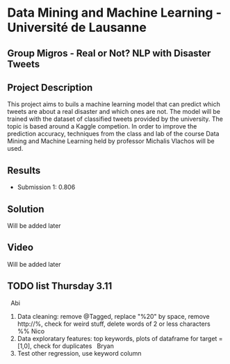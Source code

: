 # Data Mining and Machine Learning - Université de Lausanne
## Group Migros - Real or Not? NLP with Disaster Tweets

## Project Description

This project aims to buils a machine learning model that can predict which tweets are about a real disaster and which ones are not. 
The model will be trained with the dataset of classified tweets provided by the university. The topic is based around a Kaggle competion. 
In order to improve the prediction accuracy, techniques from the class and lab of the course Data Mining and Machine Learning held by professor Michalis Vlachos will be used. 

## Results

* Submission 1: 0.806

## Solution

Will be added later

## Video 

Will be added later

## TODO list Thursday 3.11
&nbsp;
Abi
1) Data cleaning: remove @Tagged, replace "%20" by space, remove http://%, check for weird stuff, delete words of 2 or less characters
&nbsp;
%%
Nico
2) Data exploratary features: top keywords, plots of dataframe for target = [1,0], check for duplicates
&nbsp;
Bryan
3) Test other regression, use keyword column
